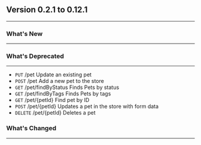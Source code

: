 ## Version 0.2.1 to 0.12.1
---
### What's New
---

### What's Deprecated
---
* `PUT` /pet Update an existing pet
* `POST` /pet Add a new pet to the store
* `GET` /pet/findByStatus Finds Pets by status
* `GET` /pet/findByTags Finds Pets by tags
* `GET` /pet/{petId} Find pet by ID
* `POST` /pet/{petId} Updates a pet in the store with form data
* `DELETE` /pet/{petId} Deletes a pet

### What's Changed
---
